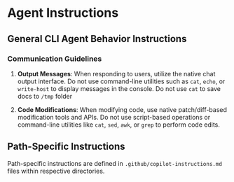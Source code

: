 # Agent Instructions

## General CLI Agent Behavior Instructions

### Communication Guidelines

1. **Output Messages**: When responding to users, utilize the native chat output interface. Do not use command-line utilities such as `cat`, `echo`, or `write-host` to display messages in the console. Do not use `cat` to save docs to `/tmp` folder

2. **Code Modifications**: When modifying code, use native patch/diff-based modification tools and APIs. Do not use script-based operations or command-line utilities like `cat`, `sed`, `awk`, or `grep` to perform code edits.

## Path-Specific Instructions

Path-specific instructions are defined in `.github/copilot-instructions.md` files within respective directories.
